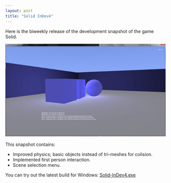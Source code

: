 ```yaml
---
layout: post
title: "Solid InDev4"
---
```


Here is the biweekly release of the development snapshot of the game Solid. 

<a href="/images/Solid-InDev4.jpg"><img src="/images/Solid-InDev4-Small.jpg" /></a>

This snapshot contains:

* Improved physics; basic objects instead of tri-meshes for colision.
* Implemented first person interaction.
* Scene selection menu.

You can try out the latest build for Windows: [Solid-InDev4.exe][id4]

[id4]: http://files.rioki.org/solid/Solid-InDev4.exe
